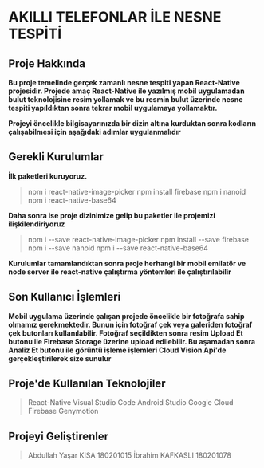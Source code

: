 # AKILLI TELEFONLAR İLE NESNE TESPİTİ		


## Proje Hakkında

**Bu proje temelinde gerçek zamanlı nesne tespiti yapan React-Native projesidir. Projede amaç React-Native ile yazılmış mobil uygulamadan bulut teknolojisine resim yollamak ve bu resmin bulut üzerinde nesne tespiti yapıldıktan sonra tekrar mobil uygulamaya yollamaktır.**

**Projeyi öncelikle bilgisayarınızda bir dizin altına kurduktan sonra kodların çalışabilmesi için aşağıdaki adımlar uygulanmalıdır**

## Gerekli Kurulumlar

**İlk paketleri kuruyoruz.**
> npm i  react-native-image-picker
> npm install firebase
> npm i  nanoid
> npm i react-native-base64

**Daha sonra ise proje dizinimize gelip bu paketler ile projemizi ilişkilendiriyoruz**
> npm i --save react-native-image-picker
> npm install --save firebase
> npm i --save nanoid
> npm i --save react-native-base64

**Kurulumlar tamamlandıktan sonra proje herhangi bir mobil emilatör ve node server ile react-native çalıştırma yöntemleri ile çalıştırılabilir**

## Son Kullanıcı İşlemleri

**Mobil uygulama üzerinde çalışan projede öncelikle bir fotoğrafa sahip olmamız gerekmektedir. Bunun için fotoğraf çek veya galeriden fotoğraf çek butonları kullanılabilir. Fotoğraf seçildikten sonra resim Upload Et butonu ile Firebase Storage üzerine upload edilebilir. Bu aşamadan sonra Analiz Et butonu ile görüntü işleme işlemleri Cloud Vision Api'de gerçekleştirilerek size sunulur**

## Proje'de Kullanılan Teknolojiler

> React-Native
> Visual Studio Code
> Android Studio
> Google Cloud
> Firebase
> Genymotion

## Projeyi Geliştirenler

> Abdullah Yaşar KISA 180201015	
> İbrahim KAFKASLI 180201078
